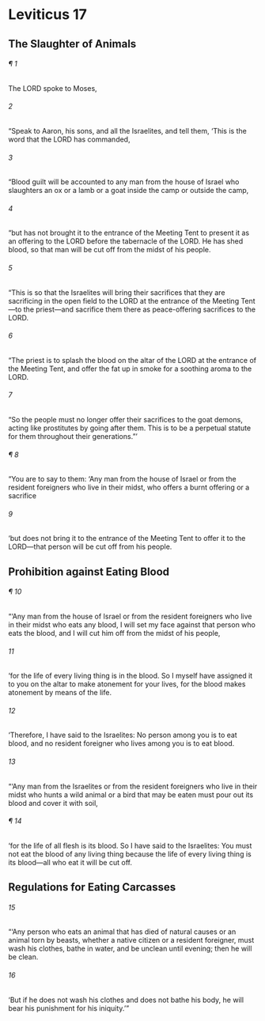# Leviticus 17
## The Slaughter of Animals
###### ¶ 1
The LORD spoke to Moses,
###### 2
“Speak to Aaron, his sons, and all the Israelites, and tell them, ‘This is the word that the LORD has commanded,
###### 3
“Blood guilt will be accounted to any man from the house of Israel who slaughters an ox or a lamb or a goat inside the camp or outside the camp,
###### 4
“but has not brought it to the entrance of the Meeting Tent to present it as an offering to the LORD before the tabernacle of the LORD. He has shed blood, so that man will be cut off from the midst of his people.
###### 5
“This is so that the Israelites will bring their sacrifices that they are sacrificing in the open field to the LORD at the entrance of the Meeting Tent—to the priest—and sacrifice them there as peace-offering sacrifices to the LORD.
###### 6
“The priest is to splash the blood on the altar of the LORD at the entrance of the Meeting Tent, and offer the fat up in smoke for a soothing aroma to the LORD.
###### 7
“So the people must no longer offer their sacrifices to the goat demons, acting like prostitutes by going after them. This is to be a perpetual statute for them throughout their generations.”’
###### ¶ 8
“You are to say to them: ‘Any man from the house of Israel or from the resident foreigners who live in their midst, who offers a burnt offering or a sacrifice
###### 9
‘but does not bring it to the entrance of the Meeting Tent to offer it to the LORD—that person will be cut off from his people.
## Prohibition against Eating Blood
###### ¶ 10
“‘Any man from the house of Israel or from the resident foreigners who live in their midst who eats any blood, I will set my face against that person who eats the blood, and I will cut him off from the midst of his people,
###### 11
‘for the life of every living thing is in the blood. So I myself have assigned it to you on the altar to make atonement for your lives, for the blood makes atonement by means of the life.
###### 12
‘Therefore, I have said to the Israelites: No person among you is to eat blood, and no resident foreigner who lives among you is to eat blood.
###### 13
“‘Any man from the Israelites or from the resident foreigners who live in their midst who hunts a wild animal or a bird that may be eaten must pour out its blood and cover it with soil,
###### ¶ 14
‘for the life of all flesh is its blood. So I have said to the Israelites: You must not eat the blood of any living thing because the life of every living thing is its blood—all who eat it will be cut off.
## Regulations for Eating Carcasses
###### 15
“‘Any person who eats an animal that has died of natural causes or an animal torn by beasts, whether a native citizen or a resident foreigner, must wash his clothes, bathe in water, and be unclean until evening; then he will be clean.
###### 16
‘But if he does not wash his clothes and does not bathe his body, he will bear his punishment for his iniquity.’”

